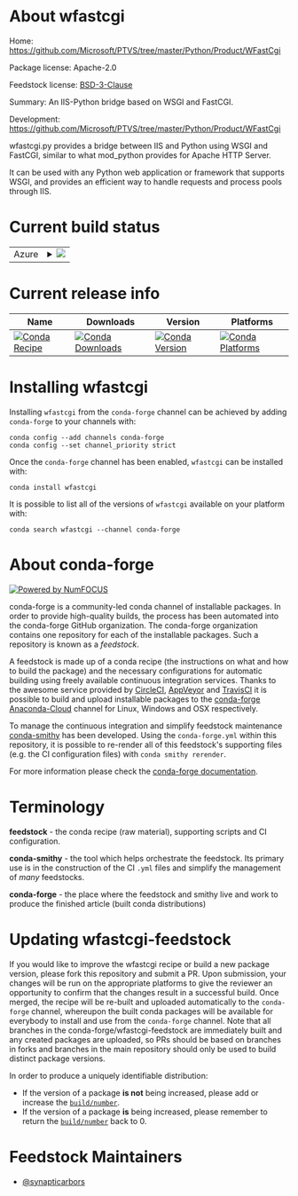 About wfastcgi
==============

Home: https://github.com/Microsoft/PTVS/tree/master/Python/Product/WFastCgi

Package license: Apache-2.0

Feedstock license: [BSD-3-Clause](https://github.com/conda-forge/wfastcgi-feedstock/blob/master/LICENSE.txt)

Summary: An IIS-Python bridge based on WSGI and FastCGI.

Development: https://github.com/Microsoft/PTVS/tree/master/Python/Product/WFastCgi

wfastcgi.py provides a bridge between IIS and Python using WSGI and FastCGI, similar to
what mod_python provides for Apache HTTP Server.

It can be used with any Python web application or framework that supports WSGI, and provides
an efficient way to handle requests and process pools through IIS.


Current build status
====================


<table>
    
  <tr>
    <td>Azure</td>
    <td>
      <details>
        <summary>
          <a href="https://dev.azure.com/conda-forge/feedstock-builds/_build/latest?definitionId=5862&branchName=master">
            <img src="https://dev.azure.com/conda-forge/feedstock-builds/_apis/build/status/wfastcgi-feedstock?branchName=master">
          </a>
        </summary>
        <table>
          <thead><tr><th>Variant</th><th>Status</th></tr></thead>
          <tbody><tr>
              <td>win_64_python3.6.____cpython</td>
              <td>
                <a href="https://dev.azure.com/conda-forge/feedstock-builds/_build/latest?definitionId=5862&branchName=master">
                  <img src="https://dev.azure.com/conda-forge/feedstock-builds/_apis/build/status/wfastcgi-feedstock?branchName=master&jobName=win&configuration=win_64_python3.6.____cpython" alt="variant">
                </a>
              </td>
            </tr><tr>
              <td>win_64_python3.7.____73_pypy</td>
              <td>
                <a href="https://dev.azure.com/conda-forge/feedstock-builds/_build/latest?definitionId=5862&branchName=master">
                  <img src="https://dev.azure.com/conda-forge/feedstock-builds/_apis/build/status/wfastcgi-feedstock?branchName=master&jobName=win&configuration=win_64_python3.7.____73_pypy" alt="variant">
                </a>
              </td>
            </tr><tr>
              <td>win_64_python3.7.____cpython</td>
              <td>
                <a href="https://dev.azure.com/conda-forge/feedstock-builds/_build/latest?definitionId=5862&branchName=master">
                  <img src="https://dev.azure.com/conda-forge/feedstock-builds/_apis/build/status/wfastcgi-feedstock?branchName=master&jobName=win&configuration=win_64_python3.7.____cpython" alt="variant">
                </a>
              </td>
            </tr><tr>
              <td>win_64_python3.8.____cpython</td>
              <td>
                <a href="https://dev.azure.com/conda-forge/feedstock-builds/_build/latest?definitionId=5862&branchName=master">
                  <img src="https://dev.azure.com/conda-forge/feedstock-builds/_apis/build/status/wfastcgi-feedstock?branchName=master&jobName=win&configuration=win_64_python3.8.____cpython" alt="variant">
                </a>
              </td>
            </tr><tr>
              <td>win_64_python3.9.____cpython</td>
              <td>
                <a href="https://dev.azure.com/conda-forge/feedstock-builds/_build/latest?definitionId=5862&branchName=master">
                  <img src="https://dev.azure.com/conda-forge/feedstock-builds/_apis/build/status/wfastcgi-feedstock?branchName=master&jobName=win&configuration=win_64_python3.9.____cpython" alt="variant">
                </a>
              </td>
            </tr>
          </tbody>
        </table>
      </details>
    </td>
  </tr>
</table>

Current release info
====================

| Name | Downloads | Version | Platforms |
| --- | --- | --- | --- |
| [![Conda Recipe](https://img.shields.io/badge/recipe-wfastcgi-green.svg)](https://anaconda.org/conda-forge/wfastcgi) | [![Conda Downloads](https://img.shields.io/conda/dn/conda-forge/wfastcgi.svg)](https://anaconda.org/conda-forge/wfastcgi) | [![Conda Version](https://img.shields.io/conda/vn/conda-forge/wfastcgi.svg)](https://anaconda.org/conda-forge/wfastcgi) | [![Conda Platforms](https://img.shields.io/conda/pn/conda-forge/wfastcgi.svg)](https://anaconda.org/conda-forge/wfastcgi) |

Installing wfastcgi
===================

Installing `wfastcgi` from the `conda-forge` channel can be achieved by adding `conda-forge` to your channels with:

```
conda config --add channels conda-forge
conda config --set channel_priority strict
```

Once the `conda-forge` channel has been enabled, `wfastcgi` can be installed with:

```
conda install wfastcgi
```

It is possible to list all of the versions of `wfastcgi` available on your platform with:

```
conda search wfastcgi --channel conda-forge
```


About conda-forge
=================

[![Powered by NumFOCUS](https://img.shields.io/badge/powered%20by-NumFOCUS-orange.svg?style=flat&colorA=E1523D&colorB=007D8A)](http://numfocus.org)

conda-forge is a community-led conda channel of installable packages.
In order to provide high-quality builds, the process has been automated into the
conda-forge GitHub organization. The conda-forge organization contains one repository
for each of the installable packages. Such a repository is known as a *feedstock*.

A feedstock is made up of a conda recipe (the instructions on what and how to build
the package) and the necessary configurations for automatic building using freely
available continuous integration services. Thanks to the awesome service provided by
[CircleCI](https://circleci.com/), [AppVeyor](https://www.appveyor.com/)
and [TravisCI](https://travis-ci.com/) it is possible to build and upload installable
packages to the [conda-forge](https://anaconda.org/conda-forge)
[Anaconda-Cloud](https://anaconda.org/) channel for Linux, Windows and OSX respectively.

To manage the continuous integration and simplify feedstock maintenance
[conda-smithy](https://github.com/conda-forge/conda-smithy) has been developed.
Using the ``conda-forge.yml`` within this repository, it is possible to re-render all of
this feedstock's supporting files (e.g. the CI configuration files) with ``conda smithy rerender``.

For more information please check the [conda-forge documentation](https://conda-forge.org/docs/).

Terminology
===========

**feedstock** - the conda recipe (raw material), supporting scripts and CI configuration.

**conda-smithy** - the tool which helps orchestrate the feedstock.
                   Its primary use is in the construction of the CI ``.yml`` files
                   and simplify the management of *many* feedstocks.

**conda-forge** - the place where the feedstock and smithy live and work to
                  produce the finished article (built conda distributions)


Updating wfastcgi-feedstock
===========================

If you would like to improve the wfastcgi recipe or build a new
package version, please fork this repository and submit a PR. Upon submission,
your changes will be run on the appropriate platforms to give the reviewer an
opportunity to confirm that the changes result in a successful build. Once
merged, the recipe will be re-built and uploaded automatically to the
`conda-forge` channel, whereupon the built conda packages will be available for
everybody to install and use from the `conda-forge` channel.
Note that all branches in the conda-forge/wfastcgi-feedstock are
immediately built and any created packages are uploaded, so PRs should be based
on branches in forks and branches in the main repository should only be used to
build distinct package versions.

In order to produce a uniquely identifiable distribution:
 * If the version of a package **is not** being increased, please add or increase
   the [``build/number``](https://docs.conda.io/projects/conda-build/en/latest/resources/define-metadata.html#build-number-and-string).
 * If the version of a package **is** being increased, please remember to return
   the [``build/number``](https://docs.conda.io/projects/conda-build/en/latest/resources/define-metadata.html#build-number-and-string)
   back to 0.

Feedstock Maintainers
=====================

* [@synapticarbors](https://github.com/synapticarbors/)

